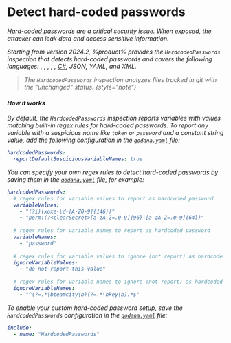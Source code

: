 # Detect hard-coded passwords

<var name="hc-passwords" value="https://owasp.org/www-community/vulnerabilities/Use_of_hard-coded_password"/>

[Hard-coded passwords](%hc-passwords%) are a critical security issue. When exposed, the attacker can leak data and
access sensitive information.

Starting from version 2024.2,  %product% provides the `HardcodedPasswords` inspection that detects hard-coded passwords 
and covers the following languages: [](js.md), [](jvm.md), [](php.md), [](golang.md), [](python.md), [C#](dotnet.md),
JSON, YAML, and XML.

> The `HardcodedPasswords` inspection analyzes files tracked in git with the “unchanged” status.
{style="note"}

#### How it works

By default, the `HardcodedPasswords` inspection reports variables with values matching built-in regex rules for
hard-coded passwords. To report any variable with a suspicious name like `token` or `password` and a constant string value,
add the following configuration in the [`qodana.yaml`](qodana-yaml.md) file:

```yaml
hardcodedPasswords:
  reportDefaultSuspiciousVariableNames: true
```

You can specify your own regex rules to detect hard-coded passwords by saving them in the [`qodana.yaml`](qodana-yaml.md)
file, for example:

```yaml
hardcodedPasswords:
  # regex rules for variable values to report as hardcoded password
  variableValues:
    - "(?i)(xoxe-\d-[A-Z0-9]{146})"
    - "perm:(?<clearSecret>[a-zA-Z=.0-9]{96}|[a-zA-Z=.0-9]{64})"
	
  # regex rules for variable names to report as hardcoded password
  variableNames:
  	- "password"
	 
  # regex rules for variable values to ignore (not report) as hardcoded password
  ignoreVariableValues:
    - "do-not-report-this-value"
    
  # regex rules for variable names to ignore (not report) as hardcoded password
  ignoreVariableNames:
	- "^(?=.*\bteamcity\b)(?=.*\bkey\b).*$"
```

To enable your custom hard-coded password setup, save the `HardcodedPasswords` configuration in the
[`qodana.yaml`](qodana-yaml.md) file:

```yaml
include:
  - name: "HardcodedPasswords"
```
